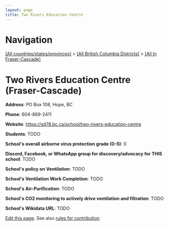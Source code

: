 ```yaml
---
layout: page
title: Two Rivers Education Centre
---
```

# Navigation

[[All countries/states/provinces]](../../..) > [[All British Columbia Districts]](../..) > [[All In Fraser-Cascade]](..)

# Two Rivers Education Centre (Fraser-Cascade)

**Address**: PO Box 108, Hope, BC

**Phone**: 604-869-2411

**Website**: <https://sd78.bc.ca/school/two-rivers-education-centre>

**Students**: TODO

**School's overall airborne virus protection grade (0-5)**: 0

**Discord, Facebook, or WhatsApp group for discovery/advocacy for THIS school**: TODO

**School's policy on Ventilation**: TODO

**School's Ventilation Work Completion**: TODO

**School's Air-Purification**: TODO

**School's CO2 monitoring to actively drive ventilation and filtration**: TODO

**School's Wikidata URL**: TODO


[Edit this page](https://github.com/ventilate-schools/BC/edit/main/./Fraser-Cascade/Two_Rivers_Education_Centre.md). See also [rules for contribution](../../../contribution-rules/)